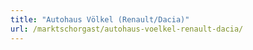 ```yaml
---
title: "Autohaus Völkel (Renault/Dacia)"
url: /marktschorgast/autohaus-voelkel-renault-dacia/
---
```

